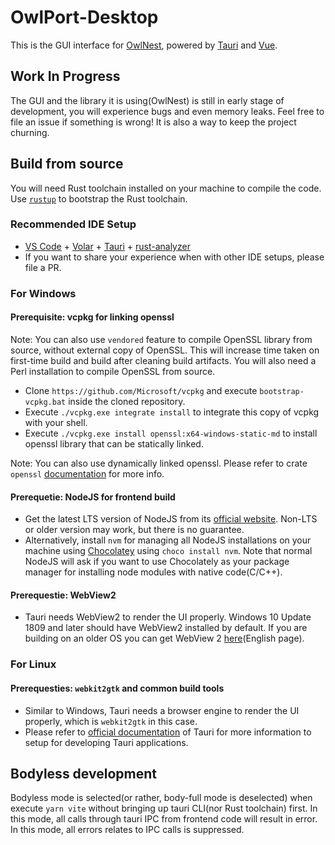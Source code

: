 # OwlPort-Desktop  

This is the GUI interface for [OwlNest](https://github.com/Owlput/OwlNest), powered by [Tauri](https://tauri.app) and [Vue](https://vuejs.org).

## Work In Progress
The GUI and the library it is using(OwlNest) is still in early stage of development, you will experience bugs and even memory leaks. Feel free to file an issue if something is wrong! It is also a way to keep the project churning.


## Build from source

You will need Rust toolchain installed on your machine to compile the code. Use [`rustup`](https://www.rust-lang.org/tools/install) to bootstrap the Rust toolchain.

### Recommended IDE Setup

- [VS Code](https://code.visualstudio.com/) + [Volar](https://marketplace.visualstudio.com/items?itemName=Vue.volar) + [Tauri](https://marketplace.visualstudio.com/items?itemName=tauri-apps.tauri-vscode) + [rust-analyzer](https://marketplace.visualstudio.com/items?itemName=rust-lang.rust-analyzer)
- If you want to share your experience when with other IDE setups, please file a PR.

### For Windows

#### Prerequisite: vcpkg for linking openssl

Note: You can also use `vendored` feature to compile OpenSSL library from source, without external copy of OpenSSL. This will increase time taken on first-time build and build after cleaning build artifacts. You will also need a Perl installation to compile OpenSSL from source.

 - Clone `https://github.com/Microsoft/vcpkg` and execute `bootstrap-vcpkg.bat` inside the cloned repository. 
 - Execute `./vcpkg.exe integrate install` to integrate this copy of vcpkg with your shell.
 - Execute `./vcpkg.exe install openssl:x64-windows-static-md` to install openssl library that can be statically linked.

Note: You can also use dynamically linked openssl. Please refer to crate `openssl` [documentation](https://docs.rs/openssl/0.10.66/openssl/) for more info.

#### Prerequetie: NodeJS for frontend build

 - Get the latest LTS version of NodeJS from its [official website](https://nodejs.org). Non-LTS or older version may work, but there is no guarantee.
 - Alternatively, install `nvm` for managing all NodeJS installations on your machine using [Chocolatey](https://community.chocolatey.org/) using `choco install nvm`. Note that normal NodeJS will ask if you want to use Chocolately as your package manager for installing node modules with native code(C/C++).

#### Prerequestie: WebView2  

  - Tauri needs WebView2 to render the UI properly. Windows 10 Update 1809 and later should have WebView2 installed by default. If you are building on an older OS you can get WebView 2 [here](https://developer.microsoft.com/en-us/microsoft-edge/webview2/)(English page).

### For Linux

#### Prerequesties: `webkit2gtk` and common build tools

 - Similar to Windows, Tauri needs a browser engine to render the UI properly, which is `webkit2gtk` in this case.
 - Please refer to [official documentation](https://tauri.app/v1/guides/getting-started/prerequisites#setting-up-linux) of Tauri for more information to setup for developing Tauri applications.

## Bodyless development  
Bodyless mode is selected(or rather, body-full mode is deselected) when execute `yarn vite` without bringing up tauri CLI(nor Rust toolchain) first. In this mode, all calls through tauri IPC from frontend code will result in error. In this mode, all errors relates to IPC calls is suppressed. 